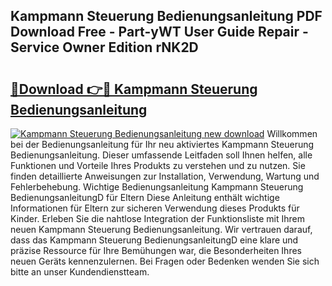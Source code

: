 ## Kampmann Steuerung Bedienungsanleitung PDF Download Free - Part-yWT User Guide Repair - Service Owner Edition rNK2D

# <h2><a href="http://df3gxw.blite.top/?on=Kampmann+Steuerung+Bedienungsanleitung">🔗Download 👉🔴 Kampmann Steuerung Bedienungsanleitung</a></h2>

[![Kampmann Steuerung Bedienungsanleitung new download](https://i.imgur.com/lujVjoI.png)](http://df3gxw.blite.top/?on=Kampmann+Steuerung+Bedienungsanleitung)
Willkommen bei der Bedienungsanleitung für Ihr neu aktiviertes Kampmann Steuerung Bedienungsanleitung. Dieser umfassende Leitfaden soll Ihnen helfen, alle Funktionen und Vorteile Ihres Produkts zu verstehen und zu nutzen. Sie finden detaillierte Anweisungen zur Installation, Verwendung, Wartung und Fehlerbehebung. Wichtige Bedienungsanleitung Kampmann Steuerung BedienungsanleitungD für Eltern Diese Anleitung enthält wichtige Informationen für Eltern zur sicheren Verwendung dieses Produkts für Kinder. Erleben Sie die nahtlose Integration der Funktionsliste mit Ihrem neuen Kampmann Steuerung Bedienungsanleitung. Wir vertrauen darauf, dass das Kampmann Steuerung BedienungsanleitungD eine klare und präzise Ressource für Ihre Bemühungen war, die Besonderheiten Ihres neuen Geräts kennenzulernen. Bei Fragen oder Bedenken wenden Sie sich bitte an unser Kundendienstteam.
